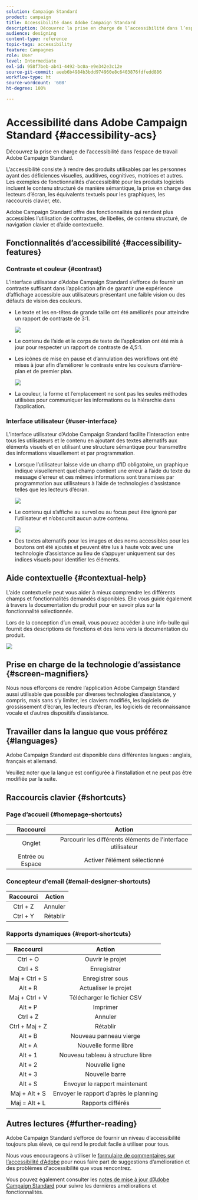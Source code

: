 ```yaml
---
solution: Campaign Standard
product: campaign
title: Accessibilité dans Adobe Campaign Standard
description: Découvrez la prise en charge de l’accessibilité dans l’espace de travail Adobe Campaign Standard.
audience: designing
content-type: reference
topic-tags: accessibility
feature: Campagnes
role: User
level: Intermediate
exl-id: 958f7beb-ab41-4492-bc0a-e9e342e3c12e
source-git-commit: aeeb6b4984b3bdd974960e8c6403876fdfedd886
workflow-type: ht
source-wordcount: '608'
ht-degree: 100%

---
```


# Accessibilité dans Adobe Campaign Standard {#accessibility-acs}

Découvrez la prise en charge de l’accessibilité dans l’espace de travail Adobe Campaign Standard.

L’accessibilité consiste à rendre des produits utilisables par les personnes ayant des déficiences visuelles, auditives, cognitives, motrices et autres. Les exemples de fonctionnalités d’accessibilité pour les produits logiciels incluent le contenu structuré de manière sémantique, la prise en charge des lecteurs d’écran, les équivalents textuels pour les graphiques, les raccourcis clavier, etc.

Adobe Campaign Standard offre des fonctionnalités qui rendent plus accessibles l’utilisation de contrastes, de libellés, de contenu structuré, de navigation clavier et d’aide contextuelle.

## Fonctionnalités d’accessibilité {#accessibility-features}

### Contraste et couleur {#contrast}

L’interface utilisateur d’Adobe Campaign Standard s’efforce de fournir un contraste suffisant dans l’application afin de garantir une expérience d’affichage accessible aux utilisateurs présentant une faible vision ou des défauts de vision des couleurs.

* Le texte et les en-têtes de grande taille ont été améliorés pour atteindre un rapport de contraste de 3:1.

   ![](assets/accessibility_2.png)

* Le contenu de l’aide et le corps de texte de l’application ont été mis à jour pour respecter un rapport de contraste de 4,5:1.

* Les icônes de mise en pause et d’annulation des workflows ont été mises à jour afin d’améliorer le contraste entre les couleurs d’arrière-plan et de premier plan.

   ![](assets/accessibility_1.png)

* La couleur, la forme et l’emplacement ne sont pas les seules méthodes utilisées pour communiquer les informations ou la hiérarchie dans l’application.

### Interface utilisateur {#user-interface}

L’interface utilisateur d’Adobe Campaign Standard facilite l’interaction entre tous les utilisateurs et le contenu en ajoutant des textes alternatifs aux éléments visuels et en utilisant une structure sémantique pour transmettre des informations visuellement et par programmation.

* Lorsque l’utilisateur laisse vide un champ d’ID obligatoire, un graphique indique visuellement quel champ contient une erreur à l’aide du texte du message d’erreur et ces mêmes informations sont transmises par programmation aux utilisateurs à l’aide de technologies d’assistance telles que les lecteurs d’écran.

   ![](assets/accessibility_3.png)

* Le contenu qui s’affiche au survol ou au focus peut être ignoré par l’utilisateur et n’obscurcit aucun autre contenu.

   ![](assets/accessibility_4.png)

* Des textes alternatifs pour les images et des noms accessibles pour les boutons ont été ajoutés et peuvent être lus à haute voix avec une technologie d’assistance au lieu de s’appuyer uniquement sur des indices visuels pour identifier les éléments.

<!--
### Create responsive resize for multiple devices {#resize-devices}

When designing for multiple devices and platforms, it's important to create a seamless experience for screen sizes across mobile and desktop resolutions.

Adobe Campaign Standard allows you to design and test emails and push notifications on different devices such as: iPhone, Android devices, iPad, Android tablet and desktop.

![](assets/accessibility_6.png)
-->

## Aide contextuelle {#contextual-help}

L’aide contextuelle peut vous aider à mieux comprendre les différents champs et fonctionnalités demandés disponibles. Elle vous guide également à travers la documentation du produit pour en savoir plus sur la fonctionnalité sélectionnée.

Lors de la conception d’un email, vous pouvez accéder à une info-bulle qui fournit des descriptions de fonctions et des liens vers la documentation du produit.

![](assets/accessibility_7.png)

## Prise en charge de la technologie d’assistance {#screen-magnifiers}

Nous nous efforçons de rendre l’application Adobe Campaign Standard aussi utilisable que possible par diverses technologies d’assistance, y compris, mais sans s’y limiter, les claviers modifiés, les logiciels de grossissement d’écran, les lecteurs d’écran, les logiciels de reconnaissance vocale et d’autres dispositifs d’assistance.

## Travailler dans la langue que vous préférez {#languages}

Adobe Campaign Standard est disponible dans différentes langues : anglais, français et allemand.

Veuillez noter que la langue est configurée à l’installation et ne peut pas être modifiée par la suite.

## Raccourcis clavier {#shortcuts}

### Page d’accueil {#homepage-shortcuts}

| Raccourci | Action |
|:-:|:-:|
| Onglet | Parcourir les différents éléments de l’interface utilisateur |
| Entrée ou Espace | Activer l’élément sélectionné |

### Concepteur d&#39;email {#email-designer-shortcuts}

| Raccourci | Action |
|:-:|:-:|
| Ctrl + Z | Annuler |
| Ctrl + Y | Rétablir |

### Rapports dynamiques {#report-shortcuts}

| Raccourci | Action |
|:-:|:-:|
| Ctrl + O | Ouvrir le projet |
| Ctrl + S | Enregistrer |
| Maj + Ctrl + S | Enregistrer sous |
| Alt + R | Actualiser le projet |
| Maj + Ctrl + V | Télécharger le fichier CSV |
| Alt + P | Imprimer |
| Ctrl + Z | Annuler |
| Ctrl + Maj + Z | Rétablir |
| Alt + B | Nouveau panneau vierge |
| Alt + A | Nouvelle forme libre |
| Alt + 1 | Nouveau tableau à structure libre |
| Alt + 2 | Nouvelle ligne |
| Alt + 3 | Nouvelle barre |
| Alt + S | Envoyer le rapport maintenant |
| Maj + Alt + S | Envoyer le rapport d’après le planning |
| Maj = Alt + L | Rapports différés |

## Autres lectures {#further-reading}

Adobe Campaign Standard s’efforce de fournir un niveau d’accessibilité toujours plus élevé, ce qui rend le produit facile à utiliser pour tous.

Nous vous encourageons à utiliser le [formulaire de commentaires sur l’accessibilité d’Adobe](https://www.adobe.com/accessibility/feedback.html) pour nous faire part de suggestions d’amélioration et des problèmes d&#39;accessibilité que vous rencontrez.

Vous pouvez également consulter les [notes de mise à jour d’Adobe Campaign Standard](https://experienceleague.adobe.com/docs/campaign-standard/using/release-notes/release-notes.html?lang=fr#release-notes) pour suivre les dernières améliorations et fonctionnalités.
